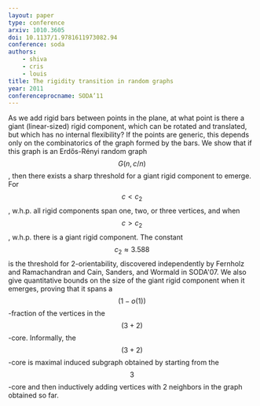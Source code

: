 ```yaml
---
layout: paper
type: conference
arxiv: 1010.3605
doi: 10.1137/1.9781611973082.94
conference: soda
authors:
    - shiva
    - cris
    - louis
title: The rigidity transition in random graphs
year: 2011
conferenceprocname: SODA’11
---
```


As we add rigid bars between points in the plane, at what point is there a giant
(linear-sized) rigid component, which can be rotated and translated, but which has no
internal flexibility? If the points are generic, this depends only on the combinatorics
of the graph formed by the bars. We show that if this graph is an Erdős-Rényi random
graph $$G(n, c/n)$$, then there exists a sharp threshold for a giant rigid component to
emerge. For $$c < c_2$$, w.h.p. all rigid components span one, two, or three vertices,
and when $$c > c_2$$, w.h.p. there is a giant rigid component. The constant $$c_2 \approx
3.588$$ is the threshold for 2-orientability, discovered independently by Fernholz and
Ramachandran and Cain, Sanders, and Wormald in SODA'07. We also give quantitative bounds
on the size of the giant rigid component when it emerges, proving that it spans a $$(1 −
o(1))$$-fraction of the vertices in the $$(3+2)$$-core. Informally, the $$(3+2)$$-core is
maximal induced subgraph obtained by starting from the $$3$$-core and then inductively
adding vertices with 2 neighbors in the graph obtained so far.
